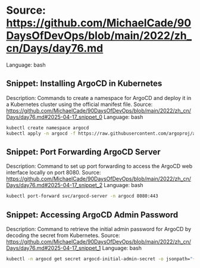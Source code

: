 # Source: https://github.com/MichaelCade/90DaysOfDevOps/blob/main/2022/zh_cn/Days/day76.md
Language: bash

## Snippet: Installing ArgoCD in Kubernetes
Description: Commands to create a namespace for ArgoCD and deploy it in a Kubernetes cluster using the official manifest file.
Source: https://github.com/MichaelCade/90DaysOfDevOps/blob/main/2022/zh_cn/Days/day76.md#2025-04-17_snippet_0
Language: bash

```bash
kubectl create namespace argocd
kubectl apply -n argocd -f https://raw.githubusercontent.com/argoproj/argo-cd/stable/manifests/install.yaml
```

## Snippet: Port Forwarding ArgoCD Server
Description: Command to set up port forwarding to access the ArgoCD web interface locally on port 8080.
Source: https://github.com/MichaelCade/90DaysOfDevOps/blob/main/2022/zh_cn/Days/day76.md#2025-04-17_snippet_2
Language: bash

```bash
kubectl port-forward svc/argocd-server -n argocd 8080:443
```

## Snippet: Accessing ArgoCD Admin Password
Description: Command to retrieve the initial admin password for ArgoCD by decoding the secret from Kubernetes.
Source: https://github.com/MichaelCade/90DaysOfDevOps/blob/main/2022/zh_cn/Days/day76.md#2025-04-17_snippet_1
Language: bash

```bash
kubectl -n argocd get secret argocd-initial-admin-secret -o jsonpath="{.data.password}" | base64 -d && echo
```